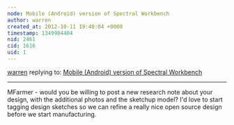 ```yaml
---
node: Mobile (Android) version of Spectral Workbench
author: warren
created_at: 2012-10-11 19:40:04 +0000
timestamp: 1349984404
nid: 2461
cid: 1616
uid: 1
---
```




[warren](../profile/warren) replying to: [Mobile (Android) version of Spectral Workbench](../notes/warren/6-12-2012/mobile-android-version-spectral-workbench)

----
MFarmer - would you be willing to post a new research note about your design, with the additional photos and the sketchup model? I'd love to start tagging design sketches so we can refine a really nice open source design before we start manufacturing.